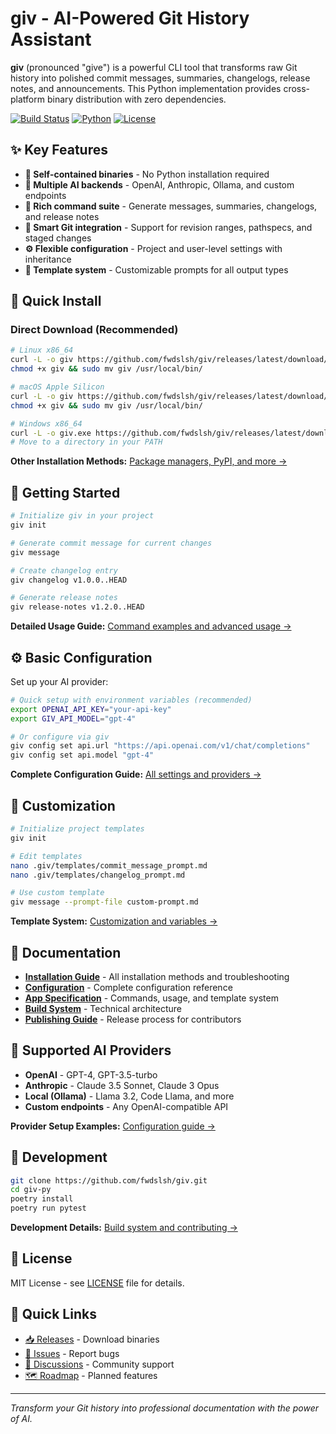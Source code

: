 # giv - AI-Powered Git History Assistant

**giv** (pronounced "give") is a powerful CLI tool that transforms raw Git history into polished commit messages, summaries, changelogs, release notes, and announcements. This Python implementation provides cross-platform binary distribution with zero dependencies.

[![Build Status](https://img.shields.io/badge/build-passing-green)]()
[![Python](https://img.shields.io/badge/python-3.8%2B-blue)](https://python.org)
[![License](https://img.shields.io/badge/license-MIT-green)](LICENSE)

## ✨ Key Features

- **🚀 Self-contained binaries** - No Python installation required
- **🤖 Multiple AI backends** - OpenAI, Anthropic, Ollama, and custom endpoints  
- **📝 Rich command suite** - Generate messages, summaries, changelogs, and release notes
- **🎯 Smart Git integration** - Support for revision ranges, pathspecs, and staged changes
- **⚙️ Flexible configuration** - Project and user-level settings with inheritance
- **🔧 Template system** - Customizable prompts for all output types

## 🚀 Quick Install

### Direct Download (Recommended)
```bash
# Linux x86_64
curl -L -o giv https://github.com/fwdslsh/giv/releases/latest/download/giv-linux-x86_64
chmod +x giv && sudo mv giv /usr/local/bin/

# macOS Apple Silicon  
curl -L -o giv https://github.com/fwdslsh/giv/releases/latest/download/giv-macos-arm64
chmod +x giv && sudo mv giv /usr/local/bin/

# Windows x86_64
curl -L -o giv.exe https://github.com/fwdslsh/giv/releases/latest/download/giv-windows-x86_64.exe
# Move to a directory in your PATH
```

**Other Installation Methods:** [Package managers, PyPI, and more →](docs/installation.md)

## 🏁 Getting Started

```bash
# Initialize giv in your project
giv init

# Generate commit message for current changes
giv message

# Create changelog entry
giv changelog v1.0.0..HEAD

# Generate release notes
giv release-notes v1.2.0..HEAD
```

**Detailed Usage Guide:** [Command examples and advanced usage →](docs/app-spec.md)

## ⚙️ Basic Configuration

Set up your AI provider:

```bash
# Quick setup with environment variables (recommended)
export OPENAI_API_KEY="your-api-key"
export GIV_API_MODEL="gpt-4"

# Or configure via giv
giv config set api.url "https://api.openai.com/v1/chat/completions"
giv config set api.model "gpt-4"
```

**Complete Configuration Guide:** [All settings and providers →](docs/configuration.md)

## 🎨 Customization

```bash
# Initialize project templates
giv init

# Edit templates
nano .giv/templates/commit_message_prompt.md
nano .giv/templates/changelog_prompt.md

# Use custom template
giv message --prompt-file custom-prompt.md
```

**Template System:** [Customization and variables →](docs/app-spec.md#5-template-system)

## 📖 Documentation

- **[Installation Guide](docs/installation.md)** - All installation methods and troubleshooting
- **[Configuration](docs/configuration.md)** - Complete configuration reference
- **[App Specification](docs/app-spec.md)** - Commands, usage, and template system
- **[Build System](docs/build-system-review.md)** - Technical architecture
- **[Publishing Guide](docs/how-to-publish.md)** - Release process for contributors

## 🤖 Supported AI Providers

- **OpenAI** - GPT-4, GPT-3.5-turbo
- **Anthropic** - Claude 3.5 Sonnet, Claude 3 Opus
- **Local (Ollama)** - Llama 3.2, Code Llama, and more
- **Custom endpoints** - Any OpenAI-compatible API

**Provider Setup Examples:** [Configuration guide →](docs/configuration.md#configuration-examples)

## 🔧 Development

```bash
git clone https://github.com/fwdslsh/giv.git
cd giv-py
poetry install
poetry run pytest
```

**Development Details:** [Build system and contributing →](docs/build-system-review.md)

## 📄 License

MIT License - see [LICENSE](LICENSE) file for details.

## 🔗 Quick Links

- [📥 Releases](https://github.com/fwdslsh/giv/releases) - Download binaries
- [🐛 Issues](https://github.com/fwdslsh/giv/issues) - Report bugs
- [💬 Discussions](https://github.com/fwdslsh/giv/discussions) - Community support
- [🗺️ Roadmap](docs/roadmap.md) - Planned features

---

*Transform your Git history into professional documentation with the power of AI.*
